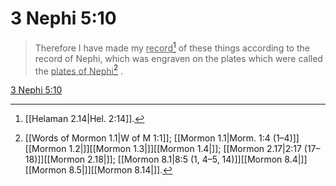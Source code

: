 # 3 Nephi 5:10

> Therefore I have made my <u>record</u>[^a] of these things according to the record of Nephi, which was engraven on the plates which were called the <u>plates of Nephi</u>[^b] .

[3 Nephi 5:10](https://www.churchofjesuschrist.org/study/scriptures/bofm/3-ne/5?lang=eng&id=p10#p10)


[^a]: [[Helaman 2.14|Hel. 2:14]].  
[^b]: [[Words of Mormon 1.1|W of M 1:1]]; [[Mormon 1.1|Morm. 1:4 (1–4)]][[Mormon 1.2|]][[Mormon 1.3|]][[Mormon 1.4|]]; [[Mormon 2.17|2:17 (17–18)]][[Mormon 2.18|]]; [[Mormon 8.1|8:5 (1, 4–5, 14)]][[Mormon 8.4|]][[Mormon 8.5|]][[Mormon 8.14|]].  
